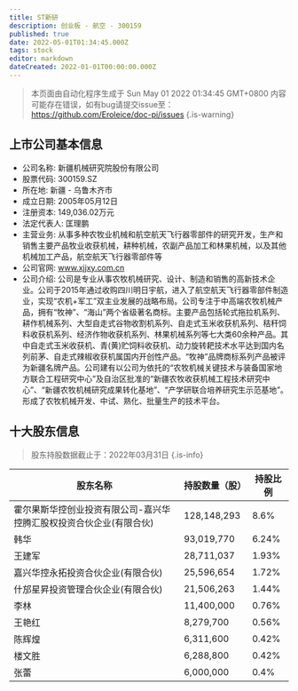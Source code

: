 ```yaml
---
title: ST新研
description: 创业板 - 航空 - 300159
published: true
date: 2022-05-01T01:34:45.000Z
tags: stock
editor: markdown
dateCreated: 2022-01-01T00:00:00.000Z
---
```


> 本页面由自动化程序生成于 Sun May 01 2022 01:34:45 GMT+0800
> 内容可能存在错误，如有bug请提交issue至：https://github.com/Eroleice/doc-pi/issues
{.is-warning}

## 上市公司基本信息
- 公司名称: 新疆机械研究院股份有限公司
- 股票代码: 300159.SZ
- 所在地: 新疆 - 乌鲁木齐市
- 成立日期: 2005年05月12日
- 注册资本: 149,036.02万元
- 法定代表人: 匡理鹏
- 主营业务: 从事多种农牧业机械和航空航天飞行器零部件的研究开发，生产和销售主要产品牧业收获机械，耕种机械，农副产品加工和林果机械，以及其他机械加工产品，航空航天飞行器零部件等
- 公司官网: www.xjjxy.com.cn
- 公司介绍: 公司是专业从事农牧机械研究、设计、制造和销售的高新技术企业。公司于2015年通过收购四川明日宇航，进入了航空航天飞行器零部件制造业，实现“农机+军工”双主业发展的战略布局。公司专注于中高端农牧机械产品，拥有“牧神”、“海山”两个省级著名商标。主要产品包括轮式拖拉机系列、耕作机械系列、大型自走式谷物收割机系列、自走式玉米收获机系列、秸秆饲料收获机系列、经济作物收获机系列、林果机械系列等七大类60余种产品。其中自走式玉米收获机、青(黄)贮饲料收获机、动力旋转耙技术水平达到国内名列前茅、自走式辣椒收获机属国内开创性产品。“牧神”品牌商标系列产品被评为新疆名牌产品。公司建有以公司为依托的“农牧机械关键技术与装备国家地方联合工程研究中心”及自治区批准的“新疆农牧收获机械工程技术研究中心”、“新疆农牧机械研究成果转化基地”、“产学研联合培养研究生示范基地”。形成了农牧机械开发、中试、熟化、批量生产的技术平台。


## 十大股东信息
> 股东持股数据截止于：2022年03月31日
{.is-info}

| 股东名称 | 持股数量（股） | 持股比例 |
| --- | --- | --- |
| 霍尔果斯华控创业投资有限公司-嘉兴华控腾汇股权投资合伙企业(有限合伙) | 128,148,293 | 8.6% |
| 韩华 | 93,019,770 | 6.24% |
| 王建军 | 28,711,037 | 1.93% |
| 嘉兴华控永拓投资合伙企业(有限合伙) | 25,596,654 | 1.72% |
| 什邡星昇投资管理合伙企业(有限合伙) | 21,506,263 | 1.44% |
| 李林 | 11,400,000 | 0.76% |
| 王艳红 | 8,279,700 | 0.56% |
| 陈辉煌 | 6,311,600 | 0.42% |
| 楼文胜 | 6,288,800 | 0.42% |
| 张蕾 | 6,000,000 | 0.4% |




